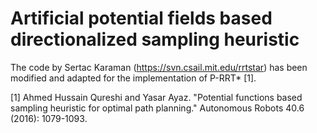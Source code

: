 # Artificial potential fields based directionalized sampling heuristic

The code by Sertac Karaman (https://svn.csail.mit.edu/rrtstar) has been modified and adapted for the implementation of P-RRT* [1].

[1] Ahmed Hussain Qureshi and Yasar Ayaz. "Potential functions based sampling heuristic for optimal path planning." Autonomous Robots 40.6 (2016): 1079-1093.
